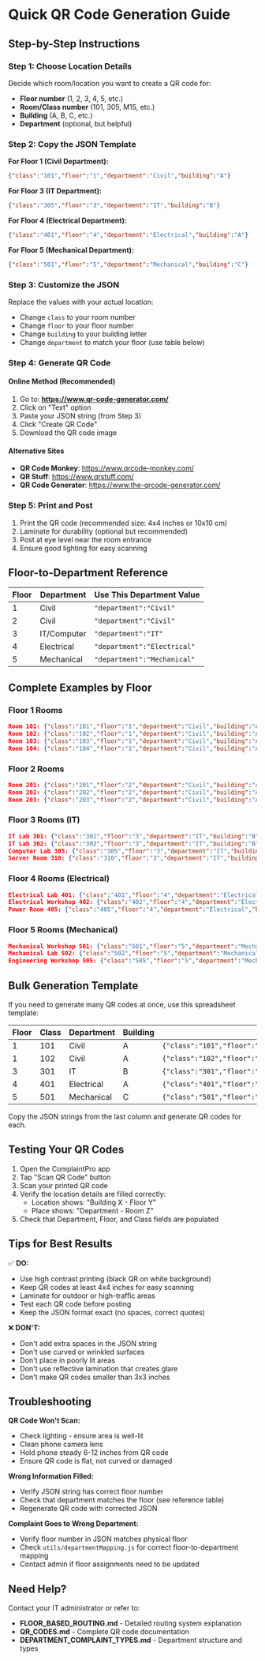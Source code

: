 # Quick QR Code Generation Guide

## Step-by-Step Instructions

### Step 1: Choose Location Details
Decide which room/location you want to create a QR code for:
- **Floor number** (1, 2, 3, 4, 5, etc.)
- **Room/Class number** (101, 305, M15, etc.)
- **Building** (A, B, C, etc.)
- **Department** (optional, but helpful)

### Step 2: Copy the JSON Template

**For Floor 1 (Civil Department):**
```json
{"class":"101","floor":"1","department":"Civil","building":"A"}
```

**For Floor 3 (IT Department):**
```json
{"class":"305","floor":"3","department":"IT","building":"B"}
```

**For Floor 4 (Electrical Department):**
```json
{"class":"401","floor":"4","department":"Electrical","building":"A"}
```

**For Floor 5 (Mechanical Department):**
```json
{"class":"501","floor":"5","department":"Mechanical","building":"C"}
```

### Step 3: Customize the JSON
Replace the values with your actual location:
- Change `class` to your room number
- Change `floor` to your floor number
- Change `building` to your building letter
- Change `department` to match your floor (use table below)

### Step 4: Generate QR Code

#### Online Method (Recommended)
1. Go to: **https://www.qr-code-generator.com/**
2. Click on "Text" option
3. Paste your JSON string (from Step 3)
4. Click "Create QR Code"
5. Download the QR code image

#### Alternative Sites
- **QR Code Monkey**: https://www.qrcode-monkey.com/
- **QR Stuff**: https://www.qrstuff.com/
- **QR Code Generator**: https://www.the-qrcode-generator.com/

### Step 5: Print and Post
1. Print the QR code (recommended size: 4x4 inches or 10x10 cm)
2. Laminate for durability (optional but recommended)
3. Post at eye level near the room entrance
4. Ensure good lighting for easy scanning

## Floor-to-Department Reference

| Floor | Department | Use This Department Value |
|-------|-----------|--------------------------|
| 1 | Civil | `"department":"Civil"` |
| 2 | Civil | `"department":"Civil"` |
| 3 | IT/Computer | `"department":"IT"` |
| 4 | Electrical | `"department":"Electrical"` |
| 5 | Mechanical | `"department":"Mechanical"` |

## Complete Examples by Floor

### Floor 1 Rooms
```json
Room 101: {"class":"101","floor":"1","department":"Civil","building":"A"}
Room 102: {"class":"102","floor":"1","department":"Civil","building":"A"}
Room 103: {"class":"103","floor":"1","department":"Civil","building":"A"}
Room 104: {"class":"104","floor":"1","department":"Civil","building":"A"}
```

### Floor 2 Rooms
```json
Room 201: {"class":"201","floor":"2","department":"Civil","building":"A"}
Room 202: {"class":"202","floor":"2","department":"Civil","building":"A"}
Room 203: {"class":"203","floor":"2","department":"Civil","building":"A"}
```

### Floor 3 Rooms (IT)
```json
IT Lab 301: {"class":"301","floor":"3","department":"IT","building":"B"}
IT Lab 302: {"class":"302","floor":"3","department":"IT","building":"B"}
Computer Lab 305: {"class":"305","floor":"3","department":"IT","building":"B"}
Server Room 310: {"class":"310","floor":"3","department":"IT","building":"B"}
```

### Floor 4 Rooms (Electrical)
```json
Electrical Lab 401: {"class":"401","floor":"4","department":"Electrical","building":"A"}
Electrical Workshop 402: {"class":"402","floor":"4","department":"Electrical","building":"A"}
Power Room 405: {"class":"405","floor":"4","department":"Electrical","building":"A"}
```

### Floor 5 Rooms (Mechanical)
```json
Mechanical Workshop 501: {"class":"501","floor":"5","department":"Mechanical","building":"C"}
Mechanical Lab 502: {"class":"502","floor":"5","department":"Mechanical","building":"C"}
Engineering Workshop 505: {"class":"505","floor":"5","department":"Mechanical","building":"C"}
```

## Bulk Generation Template

If you need to generate many QR codes at once, use this spreadsheet template:

| Floor | Class | Department | Building | JSON String |
|-------|-------|-----------|----------|-------------|
| 1 | 101 | Civil | A | `{"class":"101","floor":"1","department":"Civil","building":"A"}` |
| 1 | 102 | Civil | A | `{"class":"102","floor":"1","department":"Civil","building":"A"}` |
| 3 | 301 | IT | B | `{"class":"301","floor":"3","department":"IT","building":"B"}` |
| 4 | 401 | Electrical | A | `{"class":"401","floor":"4","department":"Electrical","building":"A"}` |
| 5 | 501 | Mechanical | C | `{"class":"501","floor":"5","department":"Mechanical","building":"C"}` |

Copy the JSON strings from the last column and generate QR codes for each.

## Testing Your QR Codes

1. Open the ComplaintPro app
2. Tap "Scan QR Code" button
3. Scan your printed QR code
4. Verify the location details are filled correctly:
   - Location shows: "Building X - Floor Y"
   - Place shows: "Department - Room Z"
5. Check that Department, Floor, and Class fields are populated

## Tips for Best Results

✅ **DO:**
- Use high contrast printing (black QR on white background)
- Keep QR codes at least 4x4 inches for easy scanning
- Laminate for outdoor or high-traffic areas
- Test each QR code before posting
- Keep the JSON format exact (no spaces, correct quotes)

❌ **DON'T:**
- Don't add extra spaces in the JSON string
- Don't use curved or wrinkled surfaces
- Don't place in poorly lit areas
- Don't use reflective lamination that creates glare
- Don't make QR codes smaller than 3x3 inches

## Troubleshooting

**QR Code Won't Scan:**
- Check lighting - ensure area is well-lit
- Clean phone camera lens
- Hold phone steady 6-12 inches from QR code
- Ensure QR code is flat, not curved or damaged

**Wrong Information Filled:**
- Verify JSON string has correct floor number
- Check that department matches the floor (see reference table)
- Regenerate QR code with corrected JSON

**Complaint Goes to Wrong Department:**
- Verify floor number in JSON matches physical floor
- Check `utils/departmentMapping.js` for correct floor-to-department mapping
- Contact admin if floor assignments need to be updated

## Need Help?

Contact your IT administrator or refer to:
- **FLOOR_BASED_ROUTING.md** - Detailed routing system explanation
- **QR_CODES.md** - Complete QR code documentation
- **DEPARTMENT_COMPLAINT_TYPES.md** - Department structure and types
